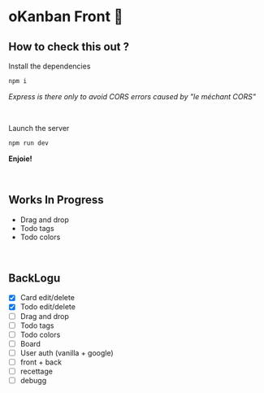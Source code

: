 # oKanban Front 🎨

## How to check this out ?

Install the dependencies
```bash
npm i
```

*Express is there only to avoid CORS errors caused by "le méchant CORS"*

</br>

Launch the server
```bash
npm run dev
```

**Enjoie!**

</br>

## Works In Progress
- Drag and drop
- Todo tags
- Todo colors

</br>

## BackLogu
- [x] Card edit/delete
- [x] Todo edit/delete
- [ ] Drag and drop
- [ ] Todo tags
- [ ] Todo colors
- [ ] Board
- [ ] User auth (vanilla + google)
- [ ] front + back
- [ ] recettage
- [ ] debugg
